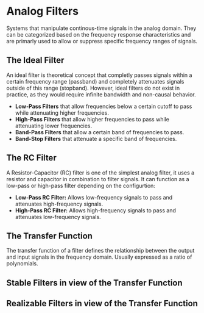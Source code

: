 # Analog Filters
Systems that manipulate continous-time signals in the analog domain. They can be categorized based on the frequency response characteristics and are primarly used to allow or suppress specific frequency ranges of signals.

## The Ideal Filter
An ideal filter is theoretical concept that completly passes signals within a certain frequency range (passband) and completely attenuates signals outside of this range (stopband). However, ideal filters do not exist in practice, as they would require infinite bandwidth and non-causal behavior.

- **Low-Pass Filters** that allow frequencies below a certain cutoff to pass while attenuating higher frequencies.
- **High-Pass Filters** that allow higher frequencies to pass while attenuating lower frequencies.
- **Band-Pass Filters** that allow a certain band of frequencies to pass.
- **Band-Stop Filters** that attenuate a specific band of frequencies.

## The RC Filter
A Resistor-Capacitor (RC) filter is one of the simplest analog filter, it uses a resistor and capacitor in combination to filter signals. It can function as a low-pass or high-pass filter depending on the configurtion:
- **Low-Pass RC Filter:** Allows low-frequency signals to pass and attenuates high-frequency signals.
- **High-Pass RC Filter:** Allows high-frequency signals to pass and attenuates low-frequency signals.

## The Transfer Function
The transfer function of a filter defines the relationship between the output and input signals in the frequency domain. Usually expressed as a ratio of polynomials.

## Stable Filters in view of the Transfer Function

## Realizable Filters in view of the Transfer Function
